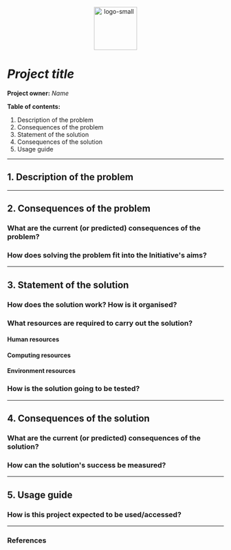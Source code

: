 <p align="center">
    <img src="https://github.com/sustainablesardinia/manifesto/raw/master/logo-with-name-small.png" alt="logo-small" width="100px" border="0">
</p>

# _Project title_

**Project owner:** _Name_


**Table of contents:**

1. Description of the problem
2. Consequences of the problem
3. Statement of the solution
4. Consequences of the solution
5. Usage guide


-------------------------------------------------------------------------------
## 1. Description of the problem

<!--
> “Do not propose solutions until the problem has been discussed as thoroughly
> as possible without suggesting any.”
>
> -- Norman R. F. Maier

Describe the problem here. You can use charts and images, but you should focus
on the problem, not the solution.
-->


-------------------------------------------------------------------------------
## 2. Consequences of the problem

### What are the current (or predicted) consequences of the problem?

### How does solving the problem fit into the Initiative's aims?


-------------------------------------------------------------------------------
## 3. Statement of the solution

### How does the solution work? How is it organised?
<!-- Use a block diagram, but keep it simple and clear. No UML needed here. -->

### What resources are required to carry out the solution?

#### Human resources 
<!-- Man years for development, testing, maintenance, ... -->

#### Computing resources 
<!-- Technologies, use of servers, .... -->

#### Environment resources 
<!-- Please give an estimate of the impact of your solution in terms of emissions. -->

### How is the solution going to be tested?
<!-- Provide as many details as possible. -->

-------------------------------------------------------------------------------
## 4. Consequences of the solution 

### What are the current (or predicted) consequences of the solution?

### How can the solution's success be measured?


-------------------------------------------------------------------------------
## 5. Usage guide

### How is this project expected to be used/accessed?
<!-- If possible, provide some steps to guide a prospective user or tester -->


-------------------------------------------------------------------------------
### References
